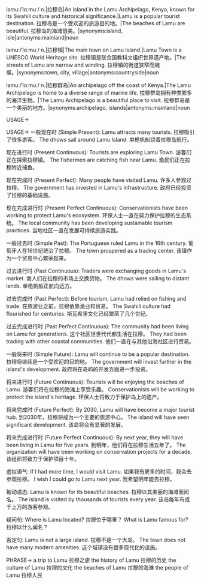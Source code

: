 lamu:/ˈlɑːmuː/
n.|拉穆岛|An island in the Lamu Archipelago, Kenya, known for its Swahili culture and historical significance.|Lamu is a popular tourist destination. 拉穆岛是一个受欢迎的旅游目的地。|The beaches of Lamu are beautiful. 拉穆岛的海滩很美。|synonyms:island, isle|antonyms:mainland|noun

lamu:/ˈlɑːmuː/
n.|拉穆镇|The main town on Lamu Island.|Lamu Town is a UNESCO World Heritage site. 拉穆镇是联合国教科文组织世界遗产地。|The streets of Lamu are narrow and winding. 拉穆镇的街道狭窄而蜿蜒。|synonyms:town, city, village|antonyms:countryside|noun

lamu:/ˈlɑːmuː/
n.|拉穆群岛|An archipelago off the coast of Kenya.|The Lamu Archipelago is home to a diverse range of marine life. 拉穆群岛拥有种类繁多的海洋生物。|The Lamu Archipelago is a beautiful place to visit. 拉穆群岛是一个美丽的地方。|synonyms:archipelago, islands|antonyms:mainland|noun


USAGE->

USAGE->
一般现在时 (Simple Present):
Lamu attracts many tourists. 拉穆吸引了很多游客。
The dhows sail around Lamu Island. 单桅帆船绕着拉穆岛航行。


现在进行时 (Present Continuous):
Tourists are exploring Lamu Town. 游客们正在探索拉穆镇。
The fishermen are catching fish near Lamu. 渔民们正在拉穆附近捕鱼。

现在完成时 (Present Perfect):
Many people have visited Lamu. 许多人参观过拉穆。
The government has invested in Lamu's infrastructure. 政府已经投资了拉穆的基础设施。

现在完成进行时 (Present Perfect Continuous):
Conservationists have been working to protect Lamu's ecosystem.  环保人士一直在努力保护拉穆的生态系统。
The local community has been developing sustainable tourism practices. 当地社区一直在发展可持续旅游实践。


一般过去时 (Simple Past):
The Portuguese ruled Lamu in the 16th century. 葡萄牙人在16世纪统治了拉穆。
The town prospered as a trading center. 该镇作为一个贸易中心繁荣起来。

过去进行时 (Past Continuous):
Traders were exchanging goods in Lamu's market. 商人们在拉穆的市场上交换货物。
The dhows were sailing to distant lands. 单桅帆船正航向远方。


过去完成时 (Past Perfect):
Before tourism, Lamu had relied on fishing and trade. 在旅游业之前，拉穆依靠渔业和贸易。
The Swahili culture had flourished for centuries. 斯瓦希里文化已经繁荣了几个世纪。


过去完成进行时 (Past Perfect Continuous):
The community had been living on Lamu for generations.  这个社区世世代代都生活在拉穆。
They had been trading with other coastal communities. 他们一直在与其他沿海社区进行贸易。


一般将来时 (Simple Future):
Lamu will continue to be a popular destination. 拉穆将继续是一个受欢迎的目的地。
The government will invest further in the island's development. 政府将在岛屿的开发方面进一步投资。

将来进行时 (Future Continuous):
Tourists will be enjoying the beaches of Lamu. 游客们将在拉穆的海滩上享受乐趣。
Conservationists will be working to protect the island's heritage.  环保人士将致力于保护岛上的遗产。

将来完成时 (Future Perfect):
By 2030, Lamu will have become a major tourist hub. 到2030年，拉穆将成为一个主要的旅游中心。
The island will have seen significant development. 该岛将会有显著的发展。

将来完成进行时 (Future Perfect Continuous):
By next year, they will have been living in Lamu for five years. 到明年，他们将在拉穆生活五年了。
The organization will have been working on conservation projects for a decade. 该组织将致力于保护项目十年。

虚拟语气:
If I had more time, I would visit Lamu. 如果我有更多的时间，我会去参观拉穆。
I wish I could go to Lamu next year. 我希望明年能去拉穆。

被动语态:
Lamu is known for its beautiful beaches. 拉穆以其美丽的海滩而闻名。
The island is visited by thousands of tourists every year.  该岛每年有成千上万的游客参观。


疑问句:
Where is Lamu located? 拉穆位于哪里？
What is Lamu famous for? 拉穆以什么闻名？


否定句:
Lamu is not a large island. 拉穆不是一个大岛。
The town does not have many modern amenities.  这个城镇没有很多现代化的设施。


PHRASE->
a trip to Lamu 拉穆之旅
the history of Lamu 拉穆的历史
the culture of Lamu 拉穆的文化
the beaches of Lamu 拉穆的海滩
the people of Lamu 拉穆人民
